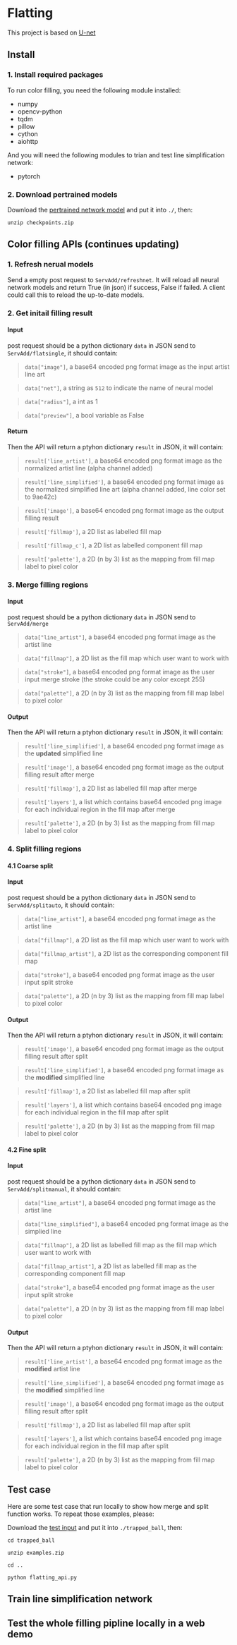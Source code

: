 # Flatting
This project is based on [U-net](https://github.com/milesial/Pytorch-UNet)

## Install
### 1. Install required packages
To run color filling, you need the following module installed:

- numpy
- opencv-python
- tqdm
- pillow
- cython
- aiohttp

And you will need the following modules to trian and test line simplification network:

- pytorch


### 2. Download pertrained models
Download the [pertrained network model]() and put it into `./`, then:

`unzip checkpoints.zip`

## Color filling APIs (continues updating)
### 1. Refresh nerual models
Send a empty post request to `ServAdd/refreshnet`. It will reload all neural network models and return True (in json) if success, False if failed.
A client could call this to reload the up-to-date models.

### 2. Get initail filling result

#### **Input**

post request should be a python dictionary `data` in JSON send to `ServAdd/flatsingle`, it should contain:

>  `data["image"]`, a base64 encoded png format image as the input artist line art

>  `data["net"]`, a string as `512` to indicate the name of neural model

>  `data["radius"]`, a int as 1

>  `data["preview"]`, a bool variable as False

#### **Return**

Then the API will return a ptyhon dictionary `result` in JSON, it will contain:

>  `result['line_artist']`, a base64 encoded png format image as the normalized artist line (alpha channel added)

>  `result['line_simplified']`, a base64 encoded png format image as the normalized simplified line art (alpha channel added, line color set to 9ae42c)

>  `result['image']`, a base64 encoded png format image as the output filling result

>  `result['fillmap']`, a 2D list as labelled fill map 

>  `result['fillmap_c']`, a 2D list as labelled component fill map 

>  `result['palette']`, a 2D (n by 3) list as the mapping from fill map label to pixel color


### 3. Merge filling regions

#### **Input**
post request should be a python dictionary `data` in JSON send to `ServAdd/merge`

>  `data["line_artist"]`, a base64 encoded png format image as the artist line

>  `data["fillmap"]`, a 2D list as the fill map which user want to work with

>  `data["stroke"]`, a base64 encoded png format image as the user input merge stroke (the stroke could be any color except 255)

>  `data["palette"]`, a 2D (n by 3) list as the mapping from fill map label to pixel color

#### **Output**
Then the API will return a ptyhon dictionary `result` in JSON, it will contain:

>  `result['line_simplified']`, a base64 encoded png format image as the **updated** simplified line
  
>  `result['image']`, a base64 encoded png format image as the output filling result after merge

>  `result['fillmap']`, a 2D list as labelled fill map after merge

>  `result['layers']`, a list which contains base64 encoded png image for each individual region in the fill map after merge

>  `result['palette']`, a 2D (n by 3) list as the mapping from fill map label to pixel color

### 4. Split filling regions

#### 4.1 **Coarse split**

#### **Input**
post request should be a python dictionary `data` in JSON send to `ServAdd/splitauto`, it should contain:

>  `data["line_artist"]`, a base64 encoded png format image as the artist line

>  `data["fillmap"]`, a 2D list as the fill map which user want to work with
  
>  `data["fillmap_artist"]`, a 2D list as the corresponding component fill map

>  `data["stroke"]`, a base64 encoded png format image as the user input split stroke

>  `data["palette"]`, a 2D (n by 3) list as the mapping from fill map label to pixel color

#### **Output**
Then the API will return a ptyhon dictionary `result` in JSON, it will contain:

>  `result['image']`, a base64 encoded png format image as the output filling result after split
  
>  `result['line_simplified']`, a base64 encoded png format image as the **modified** simplified line

>  `result['fillmap']`, a 2D list as labelled fill map after split

>  `result['layers']`, a list which contains base64 encoded png image for each individual region in the fill map after split

>  `result['palette']`, a 2D (n by 3) list as the mapping from fill map label to pixel color
  
#### 4.2 **Fine split**

#### **Input**

post request should be a python dictionary `data` in JSON send to `ServAdd/splitmanual`, it should contain:

>  `data["line_artist"]`, a base64 encoded png format image as the artist line

>  `data["line_simplified"]`, a base64 encoded png format image as the simplied line

>  `data["fillmap"]`, a 2D list as labelled fill map as the fill map which user want to work with
  
>  `data["fillmap_artist"]`, a 2D list as labelled fill map as the corresponding component fill map

>  `data["stroke"]`, a base64 encoded png format image as the user input split stroke

>  `data["palette"]`, a 2D (n by 3) list as the mapping from fill map label to pixel color


#### **Output**
Then the API will return a ptyhon dictionary `result` in JSON, it will contain:

>  `result['line_artist']`, a base64 encoded png format image as the **modified** artist line

>  `result['line_simplified']`, a base64 encoded png format image as the **modified** simplified line

>  `result['image']`, a base64 encoded png format image as the output filling result after split

>  `result['fillmap']`, a 2D list as labelled fill map after split

>  `result['layers']`, a list which contains base64 encoded png image for each individual region in the fill map after split

>  `result['palette']`, a 2D (n by 3) list as the mapping from fill map label to pixel color


## Test case
Here are some test case that run locally to show how merge and split function works. To repeat those examples, please:

Download the [test input](https://drive.google.com/file/d/1wVB4zPOWiVXmSwItq1Dq1px2zdobZsfB/view?usp=sharing) and put it into `./trapped_ball`, then:

`cd trapped_ball`

`unzip examples.zip`

`cd ..`

`python flatting_api.py`

## Train line simplification network

## Test the whole filling pipline locally in a web demo
